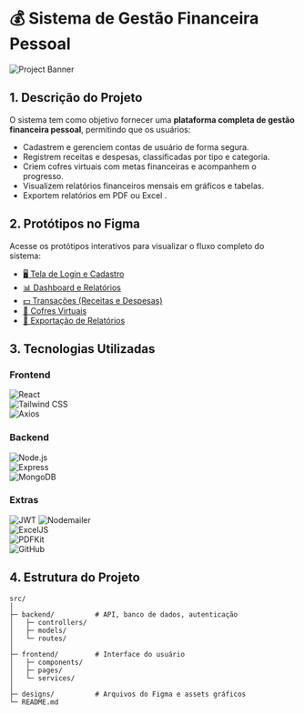 # 💰 Sistema de Gestão Financeira Pessoal

![Project Banner](https://via.placeholder.com/1200x300.png?text=Gestão+Financeira+Pessoal)


## 1. Descrição do Projeto
O sistema tem como objetivo fornecer uma **plataforma completa de gestão financeira pessoal**, permitindo que os usuários:

- Cadastrem e gerenciem contas de usuário de forma segura.  
- Registrem receitas e despesas, classificadas por tipo e categoria.  
- Criem cofres virtuais com metas financeiras e acompanhem o progresso.  
- Visualizem relatórios financeiros mensais em gráficos e tabelas.  
- Exportem relatórios em PDF ou Excel .  


## 2. Protótipos no Figma
Acesse os protótipos interativos para visualizar o fluxo completo do sistema:

- [🖥 Tela de Login e Cadastro](https://www.figma.com/file/EXEMPLO/login-cadastro)  
- [📊 Dashboard e Relatórios](https://www.figma.com/design/rysLklzzhbRfqDpdR32Ook/BeauMoney?node-id=5-118&t=ZTjS6GvGGGzxTfYL-0)  
- [💵 Transações (Receitas e Despesas)](https://www.figma.com/design/rysLklzzhbRfqDpdR32Ook/BeauMoney?node-id=5-119&t=ZTjS6GvGGGzxTfYL-0)  
- [🏦 Cofres Virtuais](https://www.figma.com/design/rysLklzzhbRfqDpdR32Ook/BeauMoney?node-id=5-176&t=ZTjS6GvGGGzxTfYL-0)  
- [📄 Exportação de Relatórios](https://www.figma.com/design/rysLklzzhbRfqDpdR32Ook/BeauMoney?node-id=30-652&t=ZTjS6GvGGGzxTfYL-0)  

## 3. Tecnologias Utilizadas

### Frontend
![React](https://img.shields.io/badge/React-20232A?style=for-the-badge&logo=react&logoColor=61DAFB)  
![Tailwind CSS](https://img.shields.io/badge/Tailwind_CSS-38B2AC?style=for-the-badge&logo=tailwind-css&logoColor=white)  
![Axios](https://img.shields.io/badge/Axios-5A29E4?style=for-the-badge&logo=axios&logoColor=white)

### Backend
![Node.js](https://img.shields.io/badge/Node.js-339933?style=for-the-badge&logo=node.js&logoColor=white)  
![Express](https://img.shields.io/badge/Express-000000?style=for-the-badge&logo=express&logoColor=white)  
![MongoDB](https://img.shields.io/badge/MongoDB-47A248?style=for-the-badge&logo=mongodb&logoColor=white)

### Extras
![JWT](https://img.shields.io/badge/JWT-000000?style=for-the-badge&logo=json-web-tokens&logoColor=white)
![Nodemailer](https://img.shields.io/badge/Nodemailer-DD3A00?style=for-the-badge&logo=nodemailer&logoColor=white)  
![ExcelJS](https://img.shields.io/badge/ExcelJS-207245?style=for-the-badge&logo=excel&logoColor=white)  
![PDFKit](https://img.shields.io/badge/PDFKit-FF6600?style=for-the-badge&logo=adobe&logoColor=white)  
![GitHub](https://img.shields.io/badge/GitHub-181717?style=for-the-badge&logo=github&logoColor=white)

## 4. Estrutura do Projeto
```text
src/
│
├─ backend/          # API, banco de dados, autenticação
│   ├─ controllers/
│   ├─ models/
│   └─ routes/
│
├─ frontend/         # Interface do usuário
│   ├─ components/
│   ├─ pages/
│   └─ services/
│
├─ designs/          # Arquivos do Figma e assets gráficos
└─ README.md


